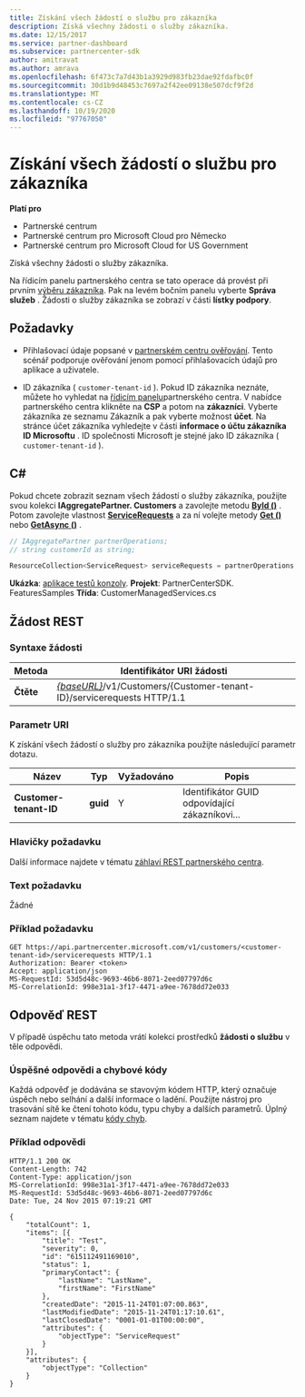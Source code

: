 ```yaml
---
title: Získání všech žádostí o službu pro zákazníka
description: Získá všechny žádosti o služby zákazníka.
ms.date: 12/15/2017
ms.service: partner-dashboard
ms.subservice: partnercenter-sdk
author: amitravat
ms.author: amrava
ms.openlocfilehash: 6f473c7a7d43b1a3929d983fb23dae92fdafbc0f
ms.sourcegitcommit: 30d1b9d48453c7697a2f42ee09138e507dcf9f2d
ms.translationtype: MT
ms.contentlocale: cs-CZ
ms.lasthandoff: 10/19/2020
ms.locfileid: "97767050"
---
```

# <a name="get-all-service-requests-for-a-customer"></a>Získání všech žádostí o službu pro zákazníka

**Platí pro**

- Partnerské centrum
- Partnerské centrum pro Microsoft Cloud pro Německo
- Partnerské centrum pro Microsoft Cloud for US Government

Získá všechny žádosti o služby zákazníka.

Na řídicím panelu partnerského centra se tato operace dá provést při prvním [výběru zákazníka](get-a-customer-by-name.md). Pak na levém bočním panelu vyberte **Správa služeb** . Žádosti o služby zákazníka se zobrazí v části **lístky podpory**.

## <a name="prerequisites"></a>Požadavky

- Přihlašovací údaje popsané v [partnerském centru ověřování](partner-center-authentication.md). Tento scénář podporuje ověřování jenom pomocí přihlašovacích údajů pro aplikace a uživatele.

- ID zákazníka ( `customer-tenant-id` ). Pokud ID zákazníka neznáte, můžete ho vyhledat na [řídicím panelu](https://partner.microsoft.com/dashboard)partnerského centra. V nabídce partnerského centra klikněte na **CSP** a potom na **zákazníci**. Vyberte zákazníka ze seznamu Zákazník a pak vyberte možnost **účet**. Na stránce účet zákazníka vyhledejte v části **informace o účtu zákazníka** **ID Microsoftu** . ID společnosti Microsoft je stejné jako ID zákazníka ( `customer-tenant-id` ).

## <a name="c"></a>C\#

Pokud chcete zobrazit seznam všech žádostí o služby zákazníka, použijte svou kolekci **IAggregatePartner. Customers** a zavolejte metodu [**ById ()**](/dotnet/api/microsoft.store.partnercenter.customers.icustomercollection.byid) . Potom zavolejte vlastnost [**ServiceRequests**](/dotnet/api/microsoft.store.partnercenter.customers.icustomer.servicerequests) a za ní volejte metody [**Get ()**](/dotnet/api/microsoft.store.partnercenter.servicerequests.iservicerequestcollection.get) nebo [**GetAsync ()**](/dotnet/api/microsoft.store.partnercenter.servicerequests.iservicerequestcollection.getasync) .

``` csharp
// IAggregatePartner partnerOperations;
// string customerId as string;

ResourceCollection<ServiceRequest> serviceRequests = partnerOperations.Customers.ById(customerId).ServiceRequests.Get();
```

**Ukázka**: [aplikace testů konzoly](console-test-app.md). **Projekt**: PartnerCenterSDK. FeaturesSamples **Třída**: CustomerManagedServices.cs

## <a name="rest-request"></a>Žádost REST

### <a name="request-syntax"></a>Syntaxe žádosti

| Metoda  | Identifikátor URI žádosti                                                                                            |
|---------|--------------------------------------------------------------------------------------------------------|
| **Čtěte** | [*{baseURL}*](partner-center-rest-urls.md)/v1/Customers/{Customer-tenant-ID}/servicerequests HTTP/1.1 |

### <a name="uri-parameter"></a>Parametr URI

K získání všech žádostí o služby pro zákazníka použijte následující parametr dotazu.

| Název                   | Typ     | Vyžadováno | Popis                            |
|------------------------|----------|----------|----------------------------------------|
| **Customer-tenant-ID** | **guid** | Y        | Identifikátor GUID odpovídající zákazníkovi... |

### <a name="request-headers"></a>Hlavičky požadavku

Další informace najdete v tématu [záhlaví REST partnerského centra](headers.md).

### <a name="request-body"></a>Text požadavku

Žádné

### <a name="request-example"></a>Příklad požadavku

```http
GET https://api.partnercenter.microsoft.com/v1/customers/<customer-tenant-id>/servicerequests HTTP/1.1
Authorization: Bearer <token>
Accept: application/json
MS-RequestId: 53d5d48c-9693-46b6-8071-2eed07797d6c
MS-CorrelationId: 998e31a1-3f17-4471-a9ee-7678dd72e033
```

## <a name="rest-response"></a>Odpověď REST

V případě úspěchu tato metoda vrátí kolekci prostředků **žádosti o službu** v těle odpovědi.

### <a name="response-success-and-error-codes"></a>Úspěšné odpovědi a chybové kódy

Každá odpověď je dodávána se stavovým kódem HTTP, který označuje úspěch nebo selhání a další informace o ladění. Použijte nástroj pro trasování sítě ke čtení tohoto kódu, typu chyby a dalších parametrů. Úplný seznam najdete v tématu [kódy chyb](error-codes.md).

### <a name="response-example"></a>Příklad odpovědi

```http
HTTP/1.1 200 OK
Content-Length: 742
Content-Type: application/json
MS-CorrelationId: 998e31a1-3f17-4471-a9ee-7678dd72e033
MS-RequestId: 53d5d48c-9693-46b6-8071-2eed07797d6c
Date: Tue, 24 Nov 2015 07:19:21 GMT

{
    "totalCount": 1,
    "items": [{
        "title": "Test",
        "severity": 0,
        "id": "615112491169010",
        "status": 1,
        "primaryContact": {
            "lastName": "LastName",
            "firstName": "FirstName"
        },
        "createdDate": "2015-11-24T01:07:00.863",
        "lastModifiedDate": "2015-11-24T01:17:10.61",
        "lastClosedDate": "0001-01-01T00:00:00",
        "attributes": {
            "objectType": "ServiceRequest"
        }
    }],
    "attributes": {
        "objectType": "Collection"
    }
}
```
